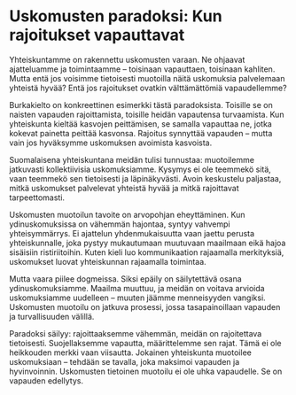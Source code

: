 # Uskomusten paradoksi: Kun rajoitukset vapauttavat

Yhteiskuntamme on rakennettu uskomusten varaan. Ne ohjaavat ajatteluamme ja toimintaamme – toisinaan vapauttaen, toisinaan kahliten. Mutta entä jos voisimme tietoisesti muotoilla näitä uskomuksia palvelemaan yhteistä hyvää? Entä jos rajoitukset ovatkin välttämättömiä vapaudellemme?

Burkakielto on konkreettinen esimerkki tästä paradoksista. Toisille se on naisten vapauden rajoittamista, toisille heidän vapautensa turvaamista. Kun yhteiskunta kieltää kasvojen peittämisen, se samalla vapauttaa ne, jotka kokevat painetta peittää kasvonsa. Rajoitus synnyttää vapauden – mutta vain jos hyväksymme uskomuksen avoimista kasvoista.

Suomalaisena yhteiskuntana meidän tulisi tunnustaa: muotoilemme jatkuvasti kollektiivisia uskomuksiamme. Kysymys ei ole teemmekö sitä, vaan teemmekö sen tietoisesti ja läpinäkyvästi. Avoin keskustelu paljastaa, mitkä uskomukset palvelevat yhteistä hyvää ja mitkä rajoittavat tarpeettomasti.

Uskomusten muotoilun tavoite on arvopohjan eheyttäminen. Kun ydinuskomuksissa on vähemmän hajontaa, syntyy vahvempi yhteisymmärrys. Ei ajattelun yhdenmukaisuutta vaan jaettu perusta yhteiskunnalle, joka pystyy mukautumaan muutuvaan maailmaan eikä hajoa sisäisiin ristiriitoihin. Kuten kieli luo kommunikaation rajaamalla merkityksiä, uskomukset luovat yhteiskunnan rajaamalla toimintaa.

Mutta vaara piilee dogmeissa. Siksi epäily on säilytettävä osana ydinuskomuksiamme. Maailma muuttuu, ja meidän on voitava arvioida uskomuksiamme uudelleen – muuten jäämme menneisyyden vangiksi. Uskomusten muotoilu on jatkuva prosessi, jossa tasapainoillaan vapauden ja turvallisuuden välillä.

Paradoksi säilyy: rajoittaaksemme vähemmän, meidän on rajoitettava tietoisesti. Suojellaksemme vapautta, määrittelemme sen rajat. Tämä ei ole heikkouden merkki vaan viisautta. Jokainen yhteiskunta muotoilee uskomuksiaan – tehdään se tavalla, joka maksimoi vapauden ja hyvinvoinnin. Uskomusten tietoinen muotoilu ei ole uhka vapaudelle. Se on vapauden edellytys.